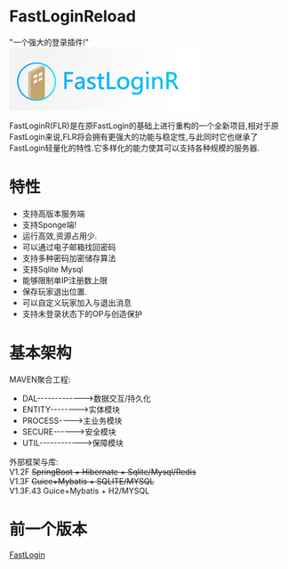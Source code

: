 FastLoginReload
======
"一个强大的登录插件!"<br>
![image](https://github.com/90neko/FastLoginReload/blob/master/FastLoginR-LOGO-RE.png)
<br>

FastLoginR(FLR)是在原FastLogin的基础上进行重构的一个全新项目,相对于原FastLogin来说,FLR将会拥有更强大的功能与稳定性,与此同时它也继承了FastLogin轻量化的特性.它多样化的能力使其可以支持各种规模的服务器.

特性
======
* 支持高版本服务端
* 支持Sponge端!
* 运行高效,资源占用少.
* 可以通过电子邮箱找回密码
* 支持多种密码加密储存算法
* 支持Sqlite Mysql
* 能够限制单IP注册数上限
* 保存玩家退出位置.
* 可以自定义玩家加入与退出消息
* 支持未登录状态下的OP与创造保护

基本架构
======

MAVEN聚合工程:  

* DAL------------->数据交互/持久化
* ENTITY-------->实体模块
* PROCESS---->主业务模块
* SECURE------>安全模块
* UTIL------------>保障模块

外部框架与库:  
V1.2F ~~SpringBoot + Hibernate + Sqlite/Mysql/Redis~~  
V1.3F ~~Guice+Mybatis + SQLITE/MYSQL~~  
V1.3F.43 Guice+Mybatis + H2/MYSQL

前一个版本
=====
[FastLogin](https://github.com/90neko/FastLogin)

